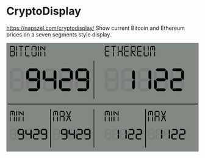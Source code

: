 # CryptoDisplay

https://napszel.com/cryptodisplay/
Show current Bitcoin and Ethereum prices on a seven segments style display.

![image](screenshot.png "screenshot")
